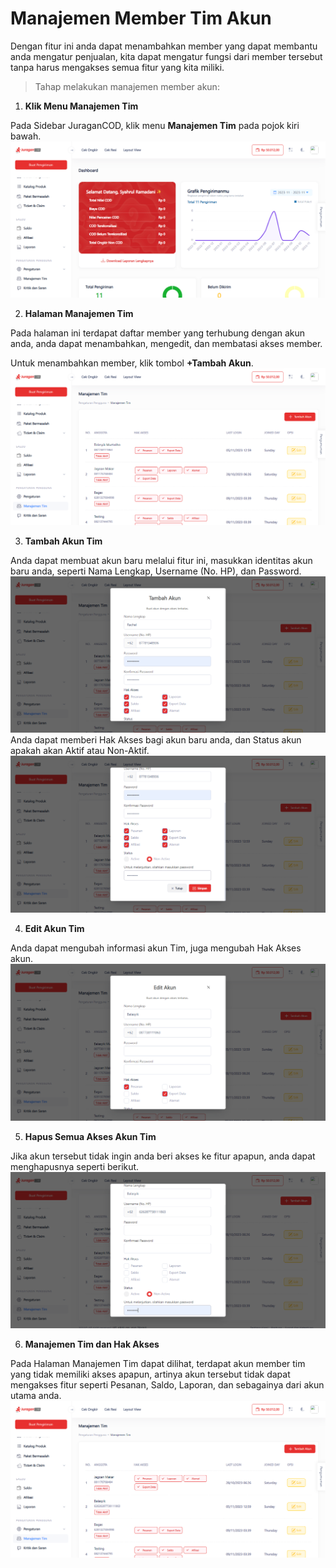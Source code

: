 # Manajemen Member Tim Akun

Dengan fitur ini anda dapat menambahkan member yang dapat membantu anda mengatur penjualan, kita dapat mengatur fungsi dari member tersebut tanpa harus mengakses semua fitur yang kita miliki.

> Tahap melakukan manajemen member akun:

1. **Klik Menu Manajemen Tim**

Pada Sidebar JuraganCOD, klik menu <b>Manajemen Tim</b> pada pojok kiri bawah.
![Halaman Dashboard JuraganCOD](images/manajemen-member-1.png)


2. **Halaman Manajemen Tim**

Pada halaman ini terdapat daftar member yang terhubung dengan akun anda, anda dapat menambahkan, mengedit, dan membatasi akses member.

Untuk menambahkan member, klik tombol <b>+Tambah Akun</b>.
![Halaman Manajemen Tim](images/manajemen-member-2.png)

3. **Tambah Akun Tim**

Anda dapat membuat akun baru melalui fitur ini, masukkan identitas akun baru anda, seperti Nama Lengkap, Username (No. HP), dan Password.
![Halaman Tambah Akun](images/manajemen-member-3.png)
Anda dapat memberi Hak Akses bagi akun baru anda, dan Status akun apakah akan Aktif atau Non-Aktif.
![Halaman Tambah Akun](images/manajemen-member-4.png)

4. **Edit Akun Tim**

Anda dapat mengubah informasi akun Tim, juga mengubah Hak Akses akun.
![Halaman Edit Akun](images/manajemen-member-5-edit.png)

5. **Hapus Semua Akses Akun Tim**

Jika akun tersebut tidak ingin anda beri akses ke fitur apapun, anda dapat menghapusnya seperti berikut.
![Halaman Edit Akun](images/manajemen-member-5-hapus-akses.png)

6. **Manajemen Tim dan Hak Akses**

Pada Halaman Manajemen Tim dapat dilihat, terdapat akun member tim yang tidak memiliki akses apapun, artinya akun tersebut tidak dapat mengakses fitur seperti Pesanan, Saldo, Laporan, dan sebagainya dari akun utama anda.
![Halaman Manajemen Tim](images/manajemen-member-5-hasil-hapus.png)
